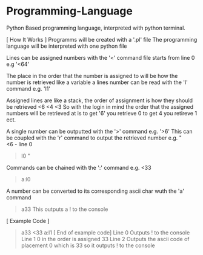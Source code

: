 # Programming-Language
Python Based programming language, interpreted with python terminal.

[ How It Works ]
Programms will be created with a '.pl' file
The programming language will be interpreted with one python file

Lines can be assigned numbers with the '<' command file starts from line 0
e.g '<64'

The place in the order that the number is assigned to will be how the number is retrieved like a variable
a lines number can be read with the 'l' command
e.g. 'l1'

Assigned lines are like a stack, the order of assignment is how they should be retrieved
<6
<4
<3
So with the login in mind the order that the assigned numbers will be retrieved at is to get '6' you retrieve 0 to get 4 you retireve 1 ect.

A single number can be outputted with the '>' command
e.g. '>6'
This can be coupled with the 'r' command to output the retrieved number
e.g.
"  
<6 - line 0
>l0
"

Commands can be chained with the ':' command
e.g.
<33
>a:l0

A number can be converted to its corresponding ascii char wuth the 'a' command
>a33
This outputs a ! to the console


[ Example Code ]
>a33
<33
>a:l1
[ End of example code]
Line 0 Outputs ! to the console
Line 1 0 in the order is assigned 33
Line 2 Outputs the ascii code of placement 0 which is 33 so it outputs ! to the console
